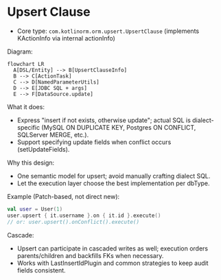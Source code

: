 # Upsert Clause

- Core type: `com.kotlinorm.orm.upsert.UpsertClause` (implements KActionInfo via internal actionInfo)

Diagram:
```mermaid
flowchart LR
  A[DSL/Entity] --> B[UpsertClauseInfo]
  B --> C[ActionTask]
  C --> D[NamedParameterUtils]
  D --> E[JDBC SQL + args]
  E --> F[DataSource.update]
```

What it does:
- Express "insert if not exists, otherwise update"; actual SQL is dialect-specific (MySQL ON DUPLICATE KEY, Postgres ON CONFLICT, SQLServer MERGE, etc.).
- Support specifying update fields when conflict occurs (setUpdateFields).

Why this design:
- One semantic model for upsert; avoid manually crafting dialect SQL.
- Let the execution layer choose the best implementation per dbType.

Example (Patch-based, not direct new):
```kotlin
val user = User(1)
user.upsert { it.username }.on { it.id }.execute()
// or: user.upsert().onConflict().execute()
```

Cascade:
- Upsert can participate in cascaded writes as well; execution orders parents/children and backfills FKs when necessary.
- Works with LastInsertIdPlugin and common strategies to keep audit fields consistent.

